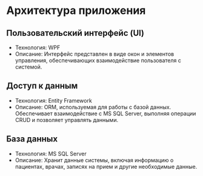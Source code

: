 ﻿# Архитектура приложения

## Пользовательский интерфейс (UI)
- Технология: WPF
- Описание: Интерфейс представлен в виде окон и элементов управления, обеспечивающих взаимодействие пользователя с системой. 

## Доступ к данным
- Технология: Entity Framework
- Описание: ORM, используемая для работы с базой данных. Обеспечивает взаимодействие с MS SQL Server, выполняя операции CRUD и позволяет управлять данными.

## База данных
- Технология: MS SQL Server
- Описание: Хранит данные системы, включая информацию о пациентах, врачах, записях на прием и другие необходимые данные.


